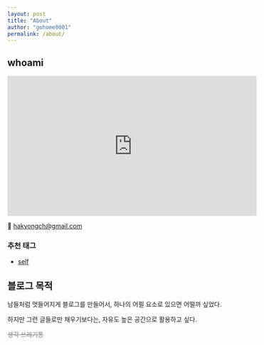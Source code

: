 ```yaml
---
layout: post
title: "About"
author: "gohome0001"
permalink: /about/
---
```


## whoami

<iframe width="560" height="315" src="https://www.youtube.com/embed/fDkgezFYAZ8" title="YouTube video player" frameborder="0" allow="accelerometer; autoplay; clipboard-write; encrypted-media; gyroscope; picture-in-picture" allowfullscreen></iframe>

:email: [hakyongch@gmail.com](mailto:hakyongch@gmail.com)

### 추천 태그

- <a href="{{ '/tags/#self' | prepend: site.baseurl }}">self</a>

## 블로그 목적

남들처럼 멋들어지게 블로그를 만들어서, 하나의 어필 요소로 있으면 어떨까 싶었다.

하지만 그런 글들로만 채우기보다는, 자유도 높은 공간으로 활용하고 싶다.

<span style="color:grey">~~생각 쓰레기통~~</span>